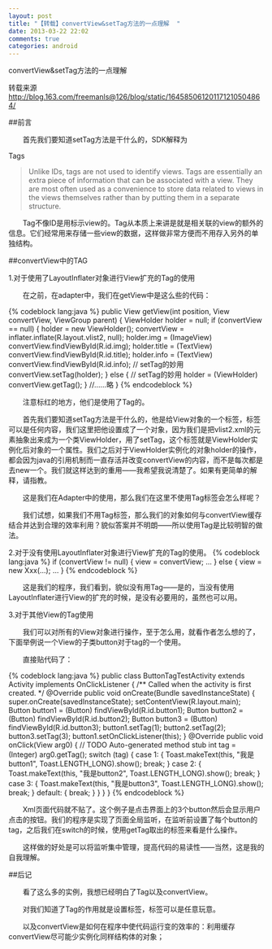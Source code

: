 ```yaml
---
layout: post
title: "【转载】convertView&setTag方法的一点理解  "
date: 2013-03-22 22:02
comments: true
categories: android
---
```

convertView&setTag方法的一点理解

转载来源 <http://blog.163.com/freemanls@126/blog/static/164585061201171210504864/>
<!-- more -->

##前言

　　首先我们要知道setTag方法是干什么的，SDK解释为

Tags

> Unlike IDs, tags are not used to identify views. Tags are essentially an extra piece of information that can be associated with a view. They are most often used as a convenience to store data related to views in the views themselves rather than by putting them in a separate structure.

　　Tag不像ID是用标示view的。Tag从本质上来讲是就是相关联的view的额外的信息。它们经常用来存储一些view的数据，这样做非常方便而不用存入另外的单独结构。

##convertView中的TAG

1.对于使用了LayoutInflater对象进行View扩充的Tag的使用

　　在之前，在adapter中，我们在getView中是这么些的代码：

{% codeblock lang:java %}
public View getView(int position, View convertView, ViewGroup parent) {
ViewHolder holder = null;
if (convertView == null) {
holder = new ViewHolder();
convertView = inflater.inflate(R.layout.vlist2, null);
holder.img = (ImageView) convertView.findViewById(R.id.img);
holder.title = (TextView) convertView.findViewById(R.id.title);
holder.info = (TextView)
convertView.findViewById(R.id.info);
// setTag的妙用
convertView.setTag(holder);
} else {
// setTag的妙用
holder = (ViewHolder) convertView.getTag();
}
//……略
}
{% endcodeblock %}

　　注意标红的地方，他们是使用了Tag的。

　　首先我们要知道setTag方法是干什么的，他是给View对象的一个标签，标签可以是任何内容，我们这里把他设置成了一个对象，因为我们是把vlist2.xml的元素抽象出来成为一个类ViewHolder，用了setTag，这个标签就是ViewHolder实例化后对象的一个属性。我们之后对于ViewHolder实例化的对象holder的操作，都会因为java的引用机制而一直存活并改变convertView的内容，而不是每次都是去new一个。我们就这样达到的重用——我希望我说清楚了。如果有更简单的解释，请指教。

　　这是我们在Adapter中的使用，那么我们在这里不使用Tag标签会怎么样呢？

　　我们试想，如果我们不用Tag标签，那么我们的对象如何与convertView缓存结合并达到合理的效率利用？貌似答案并不明朗——所以使用Tag是比较明智的做法。

2.对于没有使用LayoutInflater对象进行View扩充的Tag的使用。
{% codeblock lang:java %}
if (convertView != null) {
view = convertView;
...
} else {
view = new Xxx(...);
...
}
{% endcodeblock %}

　　这是我们的程序，我们看到，貌似没有用Tag——是的，当没有使用LayoutInflater进行View的扩充的时候，是没有必要用的，虽然也可以用。

3.对于其他View的Tag使用

　　我们可以对所有的View对象进行操作，至于怎么用，就看作者怎么想的了，下面举例说一个View的子类button对于tag的一个使用。

　　直接贴代码了：

{% codeblock lang:java %}
public class ButtonTagTestActivity extends Activity implements OnClickListener {
/** Called when the activity is first created. */
@Override
public void onCreate(Bundle savedInstanceState) {
super.onCreate(savedInstanceState);
setContentView(R.layout.main);
Button button1 = (Button) findViewById(R.id.button1);
Button button2 = (Button) findViewById(R.id.button2);
Button button3 = (Button) findViewById(R.id.button3);
button1.setTag(1);
button2.setTag(2);
button3.setTag(3);
button1.setOnClickListener(this);
}
@Override
public void onClick(View arg0) {
// TODO Auto-generated method stub
int tag = (Integer) arg0.getTag();
switch (tag) {
case 1: {
Toast.makeText(this, "我是button1", Toast.LENGTH_LONG).show();
break;
}
case 2: {
Toast.makeText(this, "我是button2", Toast.LENGTH_LONG).show();
break;
}
case 3: {
Toast.makeText(this, "我是button3", Toast.LENGTH_LONG).show();
break;
}
default: {
break;
}
}
}
}
{% endcodeblock %}

　　Xml页面代码就不贴了。这个例子是点击界面上的3个button然后会显示用户点击的按钮。我们的程序是实现了页面全局监听，在监听前设置了每个button的tag，之后我们在switch的时候，使用getTag取出的标签来看是什么操作。

　　这样做的好处是可以将监听集中管理，提高代码的易读性——当然，这是我的自我理解。

##后记

　　看了这么多的实例，我想已经明白了Tag以及convertView。

　　对我们知道了Tag的作用就是设置标签，标签可以是任意玩意。

　　以及convertView是如何在程序中使代码运行变的效率的：利用缓存convertView尽可能少实例化同样结构体的对象；